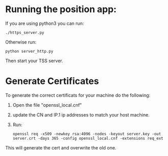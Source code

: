 # Running the position app: 
If you are using python3 you can run: 

`./https_server.py`

Otherwise run: 

`python server_http.py`

Then start your TSS server. 

# Generate Certificates
To generate the correct certificats for your machine do the following: 
1. Open the file "openssl_local.cnf"
2. update the CN and IP.1 ip addresses to match your host machine.
3.  Run:
   
    `openssl req -x509 -newkey rsa:4096 -nodes -keyout server.key -out server.crt -days 365 -config openssl_local.cnf -extensions req_ext`

This will generate the cert and overwrite the old one. 
